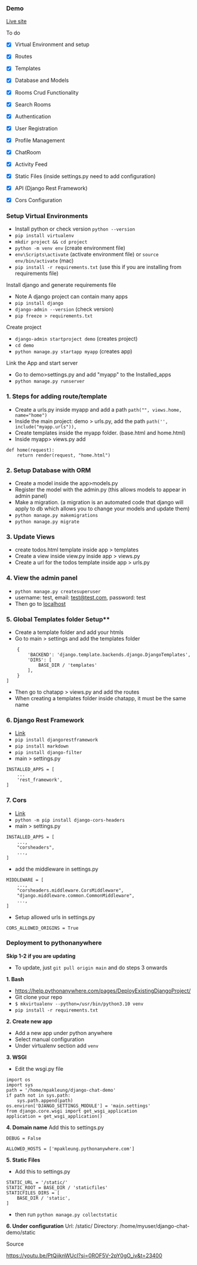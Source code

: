 ### Demo
[Live site](https://mpakleung.pythonanywhere.com/)

To do
- [x] Virtual Environment and setup
- [x] Routes
- [x] Templates
- [x] Database and Models
- [x] Rooms Crud Functionality
- [x] Search Rooms
- [x] Authentication
- [x] User Registration
- [x] Profile Management
- [x] ChatRoom
- [x] Activity Feed
- [x] Static Files (inside settings.py need to add configuration)
- [x] API (Django Rest Framework)
- [x] Cors Configuration
  

### Setup Virtual Environments
* Install python or check version `python --version`
* `pip install virtualenv`
* `mkdir project && cd project`
* `python -m venv env` (create environment file)
* `env\Scripts\activate` (activate environment file) or `source env/bin/activate` (mac)
* `pip install -r requirements.txt` (use this if you are installing from requirements file)

Install django and generate requirements file
* Note A django project can contain many apps
* `pip install django`
* `django-admin --version` (check version)
* `pip freeze > requirements.txt`

Create project
* `django-admin startproject demo` (creates project)
* `cd demo`
* `python manage.py startapp myapp` (creates app)

Link the App and start server
* Go to demo>settings.py and add "myapp" to the Installed_apps
* `python manage.py runserver`


### 1. Steps for adding route/template

* Create a urls.py inside myapp and add a path `path("", views.home, name="home")`
* Inside the main project: demo > urls.py, add the path `path('', include("myapp.urls")),`
* Create templates inside the myapp folder. (base.html and home.html)
* Inside myapp> views.py add

```
def home(request):
    return render(request, "home.html")
```

### 2. Setup Database with ORM

* Create a model inside the app>models.py
* Register the model with the admin.py  (this allows models to appear in admin panel)
* Make a migration. (a migration is an automated code that django will apply to db which allows you to change your models and update them)
* `python manage.py makemigrations`
* `python manage.py migrate`

### 3. Update Views

* create todos.html template inside app > templates 
* Create a view inside view.py inside app > views.py
* Create a url for the todos template inside app > urls.py 

### 4. View the admin panel

* `python manage.py createsuperuser`
* username: test, email: test@test.com, password: test
* Then go to [localhost](http://127.0.0.1:8000/admin)


### 5. Global Templates folder Setup**
* Create a template folder and add your htmls
* Go to main > settings and add the templates folder
```TEMPLATES = [
    {
        'BACKEND': 'django.template.backends.django.DjangoTemplates',
        'DIRS': [
            BASE_DIR / 'templates'
        ],
    }
]
```
* Then go to chatapp > views.py and add the routes
* When creating a templates folder inside chatapp, it must be the same name



### 6. Django Rest Framework
* [Link](https://www.django-rest-framework.org/)
* `pip install djangorestframework`
* `pip install markdown`
* `pip install django-filter`
* main > settings.py
```
INSTALLED_APPS = [
    ...
    'rest_framework',
]
```

### 7. Cors

* [Link](https://pypi.org/project/django-cors-headers/)
* `python -m pip install django-cors-headers`
* main > settings.py
```
INSTALLED_APPS = [
    ...,
    "corsheaders",
    ...,
]
```

* add the middleware in settings.py
```
MIDDLEWARE = [
    ...,
    "corsheaders.middleware.CorsMiddleware",
    "django.middleware.common.CommonMiddleware",
    ...,
]
```

* Setup allowed urls in settings.py

```
CORS_ALLOWED_ORIGINS = True
```

### Deployment to pythonanywhere

**Skip 1-2 if you are updating**
* To update, just `git pull origin main` and do steps 3 onwards

**1. Bash**
* https://help.pythonanywhere.com/pages/DeployExistingDjangoProject/
* Git clone your repo
* `$ mkvirtualenv --python=/usr/bin/python3.10 venv`
* `pip install -r requirements.txt`

**2. Create new app**
* Add a new app under python anywhere
* Select manual configuration
* Under virtualenv section add `venv`

**3. WSGI**
* Edit the wsgi.py file
```
import os
import sys
path = '/home/mpakleung/django-chat-demo'
if path not in sys.path:
    sys.path.append(path)
os.environ['DJANGO_SETTINGS_MODULE'] = 'main.settings'
from django.core.wsgi import get_wsgi_application
application = get_wsgi_application()
```
**4. Domain name**
Add this to settings.py
```
DEBUG = False

ALLOWED_HOSTS = ['mpakleung.pythonanywhere.com']
```

**5. Static Files**
* Add this to settings.py

```
STATIC_URL = '/static/'
STATIC_ROOT = BASE_DIR / 'staticfiles'
STATICFILES_DIRS = [
    BASE_DIR / 'static',
]
```
* then run `python manage.py collectstatic`


**6. Under configuration**
Url: /static/
Directory: /home/myuser/django-chat-demo/static





Source

https://youtu.be/PtQiiknWUcI?si=0ROF5V-2pY0gO_iv&t=23400
